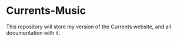 # Currents-Music

This repository will store my version of the Currents website, and all documentation with it.
